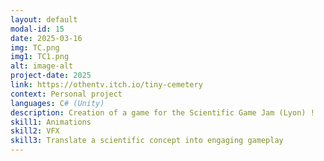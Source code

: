 ```yaml
---
layout: default
modal-id: 15
date: 2025-03-16
img: TC.png
img1: TC1.png
alt: image-alt
project-date: 2025
link: https://othentv.itch.io/tiny-cemetery
context: Personal project
languages: C# (Unity)
description: Creation of a game for the Scientific Game Jam (Lyon) !
skill1: Animations
skill2: VFX
skill3: Translate a scientific concept into engaging gameplay
---
```

